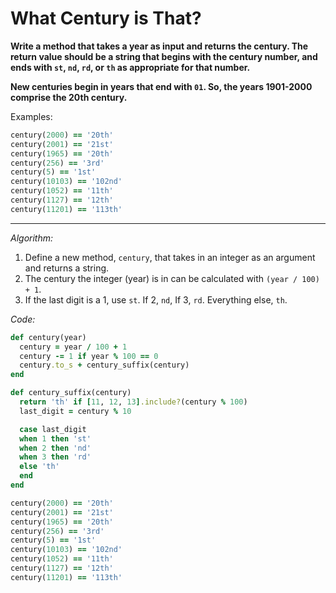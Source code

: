 # What Century is That?

**Write a method that takes a year as input and returns the century. The return value should be a string that begins with the century number, and ends with `st`, `nd`, `rd`, or `th` as appropriate for that number.**

**New centuries begin in years that end with `01`. So, the years 1901-2000 comprise the 20th century.**

Examples:

```ruby
century(2000) == '20th'
century(2001) == '21st'
century(1965) == '20th'
century(256) == '3rd'
century(5) == '1st'
century(10103) == '102nd'
century(1052) == '11th'
century(1127) == '12th'
century(11201) == '113th'
```

---

*Algorithm:*

1. Define a new method, `century`, that takes in an integer as an argument and returns a string.
2. The century the integer (year) is in can be calculated with `(year / 100) + 1`.
3. If the last digit is a 1, use `st`. If 2, `nd`, If 3, `rd`. Everything else, `th`.

*Code:*

```ruby
def century(year)
  century = year / 100 + 1
  century -= 1 if year % 100 == 0
  century.to_s + century_suffix(century)
end

def century_suffix(century)
  return 'th' if [11, 12, 13].include?(century % 100)
  last_digit = century % 10

  case last_digit
  when 1 then 'st'
  when 2 then 'nd'
  when 3 then 'rd'
  else 'th'
  end
end

century(2000) == '20th'
century(2001) == '21st'
century(1965) == '20th'
century(256) == '3rd'
century(5) == '1st'
century(10103) == '102nd'
century(1052) == '11th'
century(1127) == '12th'
century(11201) == '113th'
```

